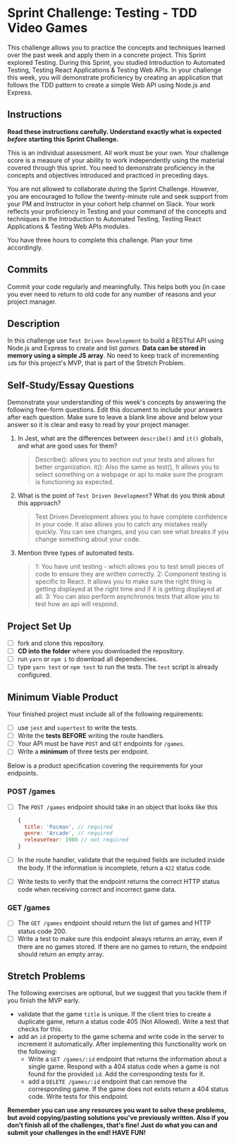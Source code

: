 # Sprint Challenge: Testing - TDD Video Games

This challenge allows you to practice the concepts and techniques learned over the past week and apply them in a concrete project. This Sprint explored Testing. During this Sprint, you studied Introduction to Automated Testing, Testing React Applications & Testing Web APIs. In your challenge this week, you will demonstrate proficiency by creating an application that follows the TDD pattern to create a simple Web API using Node.js and Express.

## Instructions

**Read these instructions carefully. Understand exactly what is expected _before_ starting this Sprint Challenge.**

This is an individual assessment. All work must be your own. Your challenge score is a measure of your ability to work independently using the material covered through this sprint. You need to demonstrate proficiency in the concepts and objectives introduced and practiced in preceding days.

You are not allowed to collaborate during the Sprint Challenge. However, you are encouraged to follow the twenty-minute rule and seek support from your PM and Instructor in your cohort help channel on Slack. Your work reflects your proficiency in Testing and your command of the concepts and techniques in the Introduction to Automated Testing, Testing React Applications & Testing Web APIs modules.

You have three hours to complete this challenge. Plan your time accordingly.

## Commits

Commit your code regularly and meaningfully. This helps both you (in case you ever need to return to old code for any number of reasons and your project manager.

## Description

In this challenge use `Test Driven Development` to build a RESTful API using Node.js and Express to create and list _games_. **Data can be stored in memory using a simple JS array**. No need to keep track of incrementing `id`s for this project's MVP, that is part of the Stretch Problem.

## Self-Study/Essay Questions

Demonstrate your understanding of this week's concepts by answering the following free-form questions. Edit this document to include your answers after each question. Make sure to leave a blank line above and below your answer so it is clear and easy to read by your project manager.

1. In Jest, what are the differences between `describe()` and `it()` globals, and what are good uses for them?
   > Describe(): allows you to section out your tests and allows for better organization. it(): Also the same as test(), It allows you to select something on a webpage or api to make sure the program is functioning as expected.
1. What is the point of `Test Driven Development`? What do you think about this approach?
   > Test Driven Development allows you to have complete confidence in your code. It also allows you to catch any mistakes really quickly. You can see changes, and you can see what breaks if you change something about your code.
1. Mention three types of automated tests.
   > 1: You have unit testing - which allows you to test small pieces of code to ensure they are written correctly. 2: Component testing is specific to React. It allows you to make sure the right thing is getting displayed at the right time and if it is getting displayed at all. 3: You can also perform asynchronos tests that allow you to test how an api will respond.

## Project Set Up

- [ ] fork and clone this repository.
- [ ] **CD into the folder** where you downloaded the repository.
- [ ] run `yarn` or `npm i` to download all dependencies.
- [ ] type `yarn test` or `npm test` to run the tests. The `test` script is already configured.

## Minimum Viable Product

Your finished project must include all of the following requirements:

- [ ] use `jest` and `supertest` to write the tests.
- [ ] Write the **tests BEFORE** writing the route handlers.
- [ ] Your API must be have `POST` and `GET` endpoints for `/games`.
- [ ] Write a **minimum** of three tests per endpoint.

Below is a product specification covering the requirements for your endpoints.

### POST /games

- [ ] The `POST /games` endpoint should take in an object that looks like this

  ```js
  {
    title: 'Pacman', // required
    genre: 'Arcade', // required
    releaseYear: 1980 // not required
  }
  ```

- [ ] In the route handler, validate that the required fields are included inside the body. If the information is incomplete, return a `422` status code.
- [ ] Write tests to verify that the endpoint returns the correct HTTP status code when receiving correct and incorrect game data.

### GET /games

- [ ] The `GET /games` endpoint should return the list of games and HTTP status code 200.
- [ ] Write a test to make sure this endpoint always returns an array, even if there are no games stored. If there are no games to return, the endpoint should return an empty array.

## Stretch Problems

The following exercises are optional, but we suggest that you tackle them if you finish the MVP early.

- validate that the game `title` is unique. If the client tries to create a duplicate game, return a status code 405 (Not Allowed). Write a test that checks for this.
- add an `id` property to the game schema and write code in the server to increment it automatically. After implementing this functionality work on the following:
  - Write a `GET /games/:id` endpoint that returns the information about a single game. Respond with a 404 status code when a game is not found for the provided `id`. Add the corresponding tests for it.
  - add a `DELETE /games/:id` endpoint that can remove the corresponding game. If the game does not exists return a 404 status code. Write tests for this endpoint.

**Remember you can use any resources you want to solve these problems, but avoid copying/pasting solutions you've previously written. Also if you don't finish all of the challenges, that's fine! Just do what you can and submit your challenges in the end! HAVE FUN!**
